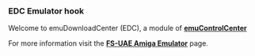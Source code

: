 ### EDC Emulator hook

Welcome to emuDownloadCenter (EDC), a module of [**emuControlCenter**](https://github.com/PhoenixInteractiveNL/emuControlCenter/wiki/)

For more information visit the [**FS-UAE Amiga Emulator**](https://github.com/PhoenixInteractiveNL/emuDownloadCenter/wiki/Emulator-fsuae#menu) page.

